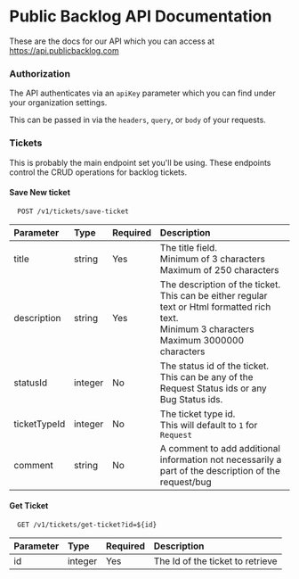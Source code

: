 # Public Backlog API Documentation

These are the docs for our API which you can access at https://api.publicbacklog.com

### Authorization

The API authenticates via an ```apiKey``` parameter which you can find under your organization settings.

This can be passed in via the ```headers```, ```query```, or ```body``` of your requests.

### Tickets
This is probably the main endpoint set you'll be using. These endpoints control the CRUD operations for backlog tickets.
#### Save New ticket

```http
  POST /v1/tickets/save-ticket
```

| Parameter    | Type    | Required | Description                                                                                             |
| :----------- | :------ | :------- | :------------------------------------------------------------------------------------------------------ |
| title        | string  | Yes      | The title field. <br />Minimum of 3 characters<br />Maximum of 250 characters                                                      |
| description  | string  | Yes      | The description of the ticket. This can be either regular text or Html formatted rich text.<br/>Minimum 3 characters<br />Maximum 3000000 characters                                                                                                                                    |
| statusId     | integer | No       | The status id of the ticket. This can be any of the Request Status ids or any Bug Status ids.           |
| ticketTypeId | integer | No       | The ticket type id.<br/>This will default to `1` for `Request`                                                                                     |
| comment      | string  | No       | A comment to add additional information not necessarily a part of the description of the request/bug                                                                              |

#### Get Ticket

```http
  GET /v1/tickets/get-ticket?id=${id}
```

| Parameter | Type    | Required | Description                                 |
| :-------- | :------ | :------- | :------------------------------------------ |
| id        | integer | Yes      | The Id of the ticket to retrieve            |
